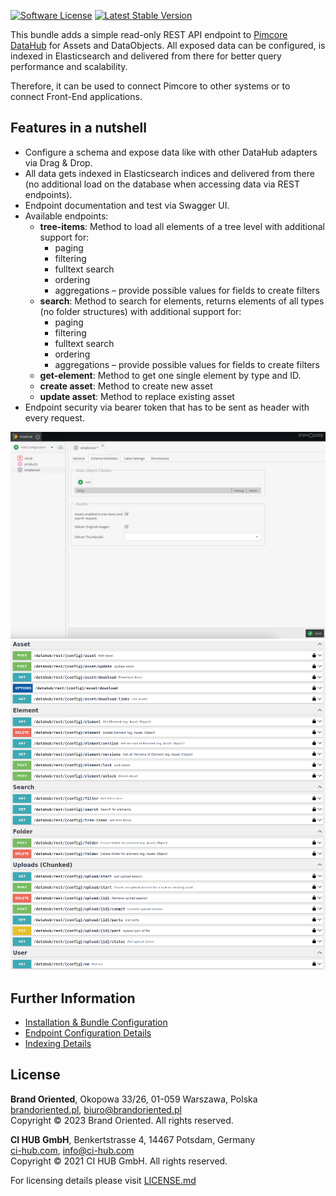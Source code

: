 [![Software License](https://img.shields.io/badge/license-GPLv3-brightgreen.svg?style=flat-square)](LICENSE.md)
[![Latest Stable Version](https://img.shields.io/packagist/v/w/simple-rest-adapter-bundle.svg?style=flat-square)](https://packagist.org/packages/ci-hub/simple-rest-adapter-bundle)

This bundle adds a simple read-only REST API endpoint to [Pimcore DataHub](https://github.com/pimcore/data-hub)
for Assets and DataObjects. All exposed data can be configured, is indexed in Elasticsearch and delivered from there
for better query performance and scalability.

Therefore, it can be used to connect Pimcore to other systems or to connect Front-End applications.

## Features in a nutshell
* Configure a schema and expose data like with other DataHub adapters via Drag & Drop.
* All data gets indexed in Elasticsearch indices and delivered from there (no additional load on the database
  when accessing data via REST endpoints).
* Endpoint documentation and test via Swagger UI.
* Available endpoints:
  * **tree-items**: Method to load all elements of a tree level with additional support for:
    * paging
    * filtering
    * fulltext search
    * ordering
    * aggregations – provide possible values for fields to create filters
  * **search**: Method to search for elements, returns elements of all types (no folder structures)
    with additional support for:
    * paging
    * filtering
    * fulltext search
    * ordering
    * aggregations – provide possible values for fields to create filters
  * **get-element**: Method to get one single element by type and ID.
  * **create asset**: Method to create new asset
  * **update asset**: Method to replace existing asset
* Endpoint security via bearer token that has to be sent as header with every request.

![Schema Configuration](docs/images/schema.png "Schema Configuration")
![Swagger UI](docs/images/swagger_ui.png "Swagger UI")

## Further Information
* [Installation & Bundle Configuration](docs/00-installation-configuration.md)
* [Endpoint Configuration Details](docs/01-endpoint-configuration.md)
* [Indexing Details](docs/02-indexing.md)

## License

**Brand Oriented**, Okopowa 33/26, 01-059 Warszawa, Polska  
[brandoriented.pl](https://brandoriented.pl), biuro@brandoriented.pl  
Copyright © 2023 Brand Oriented. All rights reserved.

**CI HUB GmbH**, Benkertstrasse 4, 14467 Potsdam, Germany  
[ci-hub.com](https://ci-hub.com), info@ci-hub.com  
Copyright © 2021 CI HUB GmbH. All rights reserved.

For licensing details please visit [LICENSE.md](LICENSE.md)

